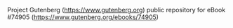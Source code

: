 Project Gutenberg (https://www.gutenberg.org) public repository for
eBook #74905 (https://www.gutenberg.org/ebooks/74905)
